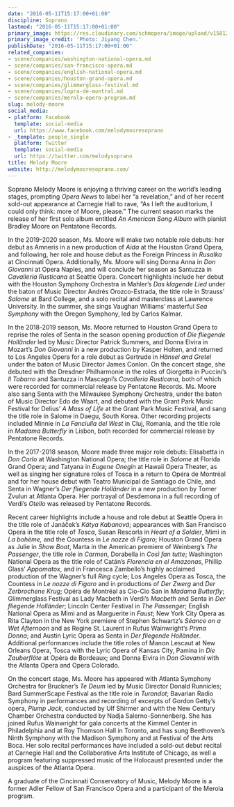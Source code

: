 ```yaml
---
date: "2016-05-11T15:17:00+01:00"
discipline: Soprano
lastmod: "2016-05-11T15:17:00+01:00"
primary_image: https://res.cloudinary.com/schmopera/image/upload/v1581276425/media/2020/02/MelodyMoore-Jiyang-Chen-2_yvvv08.jpg
primary_image_credit: 'Photo: Jiyang Chen.'
publishDate: "2016-05-11T15:17:00+01:00"
related_companies:
- scene/companies/washington-national-opera.md
- scene/companies/san-francisco-opera.md
- scene/companies/english-national-opera.md
- scene/companies/houston-grand-opera.md
- scene/companies/glimmerglass-festival.md
- scene/companies/lopra-de-montral.md
- scene/companies/merola-opera-program.md
slug: melody-moore
social_media:
- platform: Facebook
  template: social-media
  url: https://www.facebook.com/melodymooresoprano
- _template: people_single
  platform: Twitter
  template: social-media
  url: https://twitter.com/melodysoprano
title: Melody Moore
website: http://melodymooresoprano.com/
---
```

Soprano Melody Moore is enjoying a thriving career on the world’s leading stages, prompting _Opera News_ to label her “a revelation,” and of her recent sold-out appearance at Carnegie Hall to rave, “As I left the auditorium, I could only think: more of Moore, please.” The current season marks the release of her first solo album entitled _An American Song Album_ with pianist Bradley Moore on Pentatone Records.

In the 2019-2020 season, Ms. Moore will make two notable role debuts: her debut as Amneris in a new production of _Aida_ at the Houston Grand Opera, and following, her role and house debut as the Foreign Princess in _Rusalka_ at Cincinnati Opera. Additionally, Ms. Moore will sing Donna Anna in _Don Giovanni_ at Opera Naples, and will conclude her season as Santuzza in _Cavalleria Rusticana_ at Seattle Opera. Concert highlights include her debut with the Houston Symphony Orchestra in Mahler’s _Das klagende Lied_ under the baton of Music Director Andrés Orozco-Estrada, the title role in Strauss’ _Salome_ at Bard College, and a solo recital and masterclass at Lawrence University. In the summer, she sings Vaughan Williams’ masterful _Sea Symphony_ with the Oregon Symphony, led by Carlos Kalmar.

In the 2018-2019 season, Ms. Moore returned to Houston Grand Opera to reprise the roles of Senta in the season opening production of _Die fliegende Holländer_ led by Music Director Patrick Summers, and Donna Elvira in Mozart’s _Don Giovanni_ in a new production by Kasper Holten, and returned to Los Angeles Opera for a role debut as Gertrude in _Hänsel and Gretel_ under the baton of Music Director James Conlon. On the concert stage, she debuted with the Dresdner Philharmonie in the roles of Giorgetta in Puccini’s _Il Tabarro_ and Santuzza in Mascagni’s _Cavalleria Rusticana_, both of which were recorded for commercial release by Pentatone Records. Ms. Moore also sang Senta with the Milwaukee Symphony Orchestra, under the baton of Music Director Edo de Waart, and debuted with the Grant Park Music Festival for Delius’ _A Mass of Life_ at the Grant Park Music Festival, and sang the title role in Salome in Daegu, South Korea. Other recording projects included Minnie in _La Fanciulla del West_ in Cluj, Romania, and the title role in _Madama Butterfly_ in Lisbon, both recorded for commercial release by Pentatone Records.

In the 2017-2018 season, Moore made three major role debuts: Elisabetta in _Don Carlo_ at Washington National Opera; the title role in _Salome_ at Florida Grand Opera; and Tatyana in _Eugene Onegin_ at Hawaii Opera Theater, as well as singing her signature roles of Tosca in a return to Opéra de Montréal and for her house debut with Teatro Municipal de Santiago de Chile, and Senta in Wagner’s _Der fliegende Holländer_ in a new production by Tomer Zvulun at Atlanta Opera. Her portrayal of Desdemona in a full recording of Verdi’s _Otello_ was released by Pentatone Records.

Recent career highlights include a house and role debut at Seattle Opera in the title role of Janáček’s _Kátya Kabanová_; appearances with San Francisco Opera in the title role of _Tosca_, Susan Rescorla in _Heart of a Soldier_, Mimì in _La bohème,_ and the Countess in _Le nozze di Figaro_; Houston Grand Opera as Julie in _Show Boat_, Marta in the American premiere of Weinberg’s _The Passenger_, the title role in _Carmen_, Dorabella in _Così fan tutte_; Washington National Opera as the title role of Catán’s _Florencia en el Amazonas_, Phillip Glass’ _Appomatox_, and in Francesca Zambello’s highly acclaimed production of the Wagner’s full _Ring_ cycle; Los Angeles Opera as Tosca, the Countess in _Le nozze di Figaro_ and in productions of _Der Zwerg_ and _Der Zerbrochene Krug_; Opéra de Montréal as Cio-Cio San in _Madama Butterfly_; Glimmerglass Festival as Lady Macbeth in Verdi’s _Macbeth_ and Senta in _Der fliegende Holländer_; Lincoln Center Festival in _The Passenger_; English National Opera as Mimi and as Marguerite in _Faust_; New York City Opera as Rita Clayton in the New York premiere of Stephen Schwartz’s _Séance on a Wet Afternoon_ and as Regine St. Laurent in Rufus Wainwright’s _Prima Donna_; and Austin Lyric Opera as Senta in _Der fliegende Holländer_. Additional performances include the title roles of Manon Lescaut at New Orleans Opera, Tosca with the Lyric Opera of Kansas City, Pamina in _Die Zauberflöte_ at Opéra de Bordeaux; and Donna Elvira in _Don Giovanni_ with the Atlanta Opera and Opera Colorado.

On the concert stage, Ms. Moore has appeared with Atlanta Symphony Orchestra for Bruckner’s _Te Deum_ led by Music Director Donald Runnicles; Bard SummerScape Festival as the title role in _Turandot_; Bavarian Radio Symphony in performances and recording of excerpts of Gordon Getty’s opera, _Plump Jack_, conducted by Ulf Shirmer and with the New Century Chamber Orchestra conducted by Nadja Salerno-Sonnenberg. She has joined Rufus Wainwright for gala concerts at the Kimmel Center in Philadelphia and at Roy Thomson Hall in Toronto, and has sung Beethoven’s Ninth Symphony with the Madison Symphony and at Festival of the Arts Boca. Her solo recital performances have included a sold-out debut recital at Carnegie Hall and the Collaborative Arts Institute of Chicago, as well a program featuring suppressed music of the Holocaust presented under the auspices of the Atlanta Opera.

A graduate of the Cincinnati Conservatory of Music, Melody Moore is a former Adler Fellow of San Francisco Opera and a participant of the Merola program.